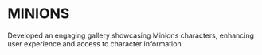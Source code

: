 # MINIONS
Developed an engaging gallery showcasing Minions characters, enhancing user experience and access to
character information
